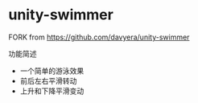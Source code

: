 # unity-swimmer
FORK from https://github.com/davyera/unity-swimmer

功能简述
  * 一个简单的游泳效果
  * 前后左右平滑转动
  * 上升和下降平滑变动
